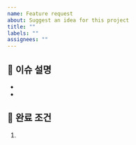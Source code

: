 ```yaml
---
name: Feature request
about: Suggest an idea for this project
title: ""
labels: ""
assignees: ""
---
```


## 🔨 이슈 설명

-
-

## 📑 완료 조건

1.
